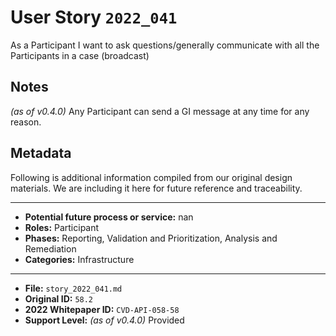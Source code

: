 
# User Story `2022_041` #

<!-- story-start -->As a Participant I want to ask questions/generally communicate with all the Participants in a case (broadcast)<!-- story-end -->

## Notes ##

*(as of v0.4.0)*
Any Participant can send a GI message at any time for any reason.


## Metadata ##

Following is additional information compiled from our original design materials.
We are including it here for future reference and traceability.

---

- **Potential future process or service:** nan
- **Roles:** Participant
- **Phases:** Reporting, Validation and Prioritization, Analysis and Remediation
- **Categories:** Infrastructure

---

- **File:** `story_2022_041.md`
- **Original ID:** `58.2`
- **2022 Whitepaper ID:** `CVD-API-058-58`
- **Support Level:** *(as of v0.4.0)* Provided
